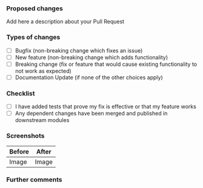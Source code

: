 ### Proposed changes

Add here a description about your Pull Request

### Types of changes

- [ ] Bugfix (non-breaking change which fixes an issue)
- [ ] New feature (non-breaking change which adds functionality)
- [ ] Breaking change (fix or feature that would cause existing functionality to not work as expected)
- [ ] Documentation Update (if none of the other choices apply)

### Checklist

- [ ] I have added tests that prove my fix is effective or that my feature works
- [ ] Any dependent changes have been merged and published in downstream modules

### Screenshots

| Before | After |
| ------ | ----- |
| Image  | Image |

### Further comments
